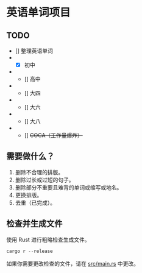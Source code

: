 # 英语单词项目

## TODO

- [] 整理英语单词
- - [x] 初中
- - [] 高中
- - [] 大四
- - [] 大六
- - [] 大八
- - [] ~~COCA（工作量爆炸）~~

## 需要做什么？

1. 删除不合理的排版。
2. 删除过长或过短的句子。
3. 删除部分不重要且难背的单词或缩写或地名。
4. 更换排版。
5. 去重（已完成）。

## 检查并生成文件

使用 Rust 进行粗略检查生成文件。

```Rust
cargo r --release
```

如果你需要更改检查的文件，请在 [src/main.rs](src/main.rs) 中更改。
